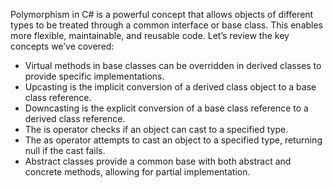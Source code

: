 Polymorphism in C# is a powerful concept that allows objects of different types to be treated through a common interface or base class. This enables more flexible, maintainable, and reusable code. Let’s review the key concepts we’ve covered:

- Virtual methods in base classes can be overridden in derived classes to provide specific implementations.
- Upcasting is the implicit conversion of a derived class object to a base class reference.
- Downcasting is the explicit conversion of a base class reference to a derived class reference.
- The is operator checks if an object can cast to a specified type.
- The as operator attempts to cast an object to a specified type, returning null if the cast fails.
- Abstract classes provide a common base with both abstract and concrete methods, allowing for partial implementation.
